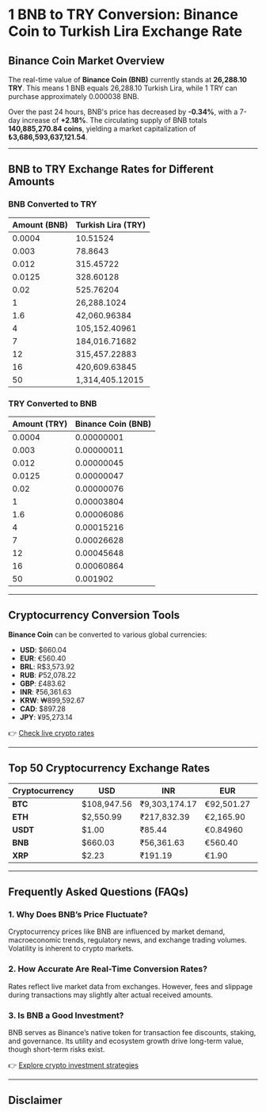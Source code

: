 # 1 BNB to TRY Conversion: Binance Coin to Turkish Lira Exchange Rate

## Binance Coin Market Overview

The real-time value of **Binance Coin (BNB)** currently stands at **26,288.10 TRY**. This means 1 BNB equals 26,288.10 Turkish Lira, while 1 TRY can purchase approximately 0.000038 BNB.  

Over the past 24 hours, BNB's price has decreased by **-0.34%**, with a 7-day increase of **+2.18%**. The circulating supply of BNB totals **140,885,270.84 coins**, yielding a market capitalization of **₺3,686,593,637,121.54**.

---

## BNB to TRY Exchange Rates for Different Amounts

### BNB Converted to TRY  
| Amount (BNB) | Turkish Lira (TRY) |
|--------------|--------------------|
| 0.0004       | 10.51524           |
| 0.003        | 78.8643            |
| 0.012        | 315.45722          |
| 0.0125       | 328.60128          |
| 0.02         | 525.76204          |
| 1            | 26,288.1024        |
| 1.6          | 42,060.96384       |
| 4            | 105,152.40961      |
| 7            | 184,016.71682      |
| 12           | 315,457.22883      |
| 16           | 420,609.63845      |
| 50           | 1,314,405.12015    |

### TRY Converted to BNB  
| Amount (TRY) | Binance Coin (BNB) |
|--------------|---------------------|
| 0.0004       | 0.00000001          |
| 0.003        | 0.00000011          |
| 0.012        | 0.00000045          |
| 0.0125       | 0.00000047          |
| 0.02         | 0.00000076          |
| 1            | 0.00003804          |
| 1.6          | 0.00006086          |
| 4            | 0.00015216          |
| 7            | 0.00026628          |
| 12           | 0.00045648          |
| 16           | 0.00060864          |
| 50           | 0.001902            |

---

## Cryptocurrency Conversion Tools

**Binance Coin** can be converted to various global currencies:  
- **USD**: $660.04  
- **EUR**: €560.40  
- **BRL**: R$3,573.92  
- **RUB**: ₽52,078.22  
- **GBP**: £483.62  
- **INR**: ₹56,361.63  
- **KRW**: ₩899,592.67  
- **CAD**: $897.28  
- **JPY**: ¥95,273.14  

👉 [Check live crypto rates](https://bit.ly/okx-bonus)

---

## Top 50 Cryptocurrency Exchange Rates

| Cryptocurrency | USD        | INR         | EUR         | BRL       | RUB         | TRY         |
|----------------|------------|-------------|-------------|-----------|-------------|-------------|
| **BTC**        | $108,947.56| ₹9,303,174.17| €92,501.27  | R$589,918.37| ₽8,596,143.92| ₺4,339,171.55|
| **ETH**        | $2,550.99  | ₹217,832.39 | €2,165.90   | R$13,812.84| ₽201,277.39 | ₺101,601.03 |
| **USDT**       | $1.00      | ₹85.44      | €0.84960    | R$5.41    | ₽78.95      | ₺39.85      |
| **BNB**        | $660.03    | ₹56,361.63  | €560.40     | R$3,573.91| ₽52,078.21  | ₺26,288.10  |
| **XRP**        | $2.23      | ₹191.19     | €1.90       | R$12.12   | ₽176.66     | ₺89.17      |

---

## Frequently Asked Questions (FAQs)

### 1. **Why Does BNB’s Price Fluctuate?**  
Cryptocurrency prices like BNB are influenced by market demand, macroeconomic trends, regulatory news, and exchange trading volumes. Volatility is inherent to crypto markets.

### 2. **How Accurate Are Real-Time Conversion Rates?**  
Rates reflect live market data from exchanges. However, fees and slippage during transactions may slightly alter actual received amounts.

### 3. **Is BNB a Good Investment?**  
BNB serves as Binance’s native token for transaction fee discounts, staking, and governance. Its utility and ecosystem growth drive long-term value, though short-term risks exist.

👉 [Explore crypto investment strategies](https://bit.ly/okx-bonus)

---

## Disclaimer  
